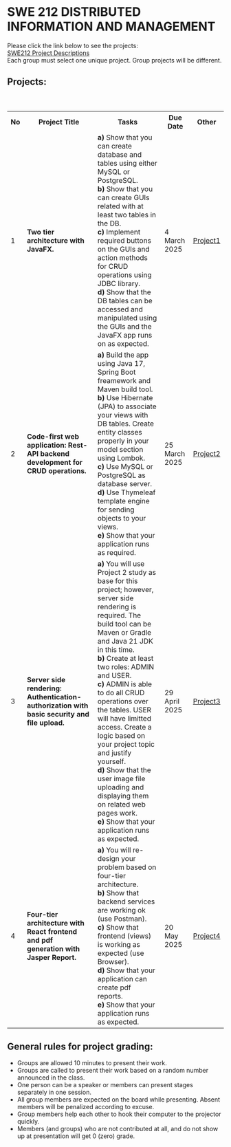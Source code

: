 # SWE 212 DISTRIBUTED INFORMATION AND MANAGEMENT

Please click the link below to see the projects: <br>
[SWE212 Project Descriptions](SWE212_ProjectDescriptions_2025.pdf) <br>
Each group must select one unique project. Group projects will be different. 

## Projects:

<table>
  <header>
    <th>No</th>
    <th>Project Title</th>
    <th>Tasks</th>
    <th>Due Date</th>
    <th>Other</th>
  </header>
  <body>
    <tr>
      <td>1</td>
      <td><b>Two tier architecture with JavaFX.</b></td>
      <td> 
        <b>a)</b> Show that you can create database and tables using either MySQL or PostgreSQL. <br> 
        <b>b)</b> Show that you can create GUIs related with at least two tables in the DB.  <br> 
        <b>c)</b> Implement required buttons on the GUIs and action methods for CRUD operations using JDBC library. <br> 
        <b>d)</b> Show that the DB tables can be accessed and manipulated using the GUIs and the JavaFX app runs on as expected. 
      </td>
      <td>4 March 2025</td>
      <td><a href="pro1.pdf">Project1</a></td>
    </tr>
    <tr>
      <td>2</td>
      <td><b>Code-first web application: Rest-API backend development for CRUD operations.</b></td>
      <td>
        <b>a)</b> Build the app using Java 17, Spring Boot freamework and Maven build tool.<br> 
        <b>b)</b> Use Hibernate (JPA) to associate your views with DB tables. Create entity classes properly in your model section using Lombok.<br>
        <b>c)</b> Use MySQL or PostgreSQL as database server.<br>
        <b>d)</b> Use Thymeleaf template engine for sending objects to your views.<br>
        <b>e)</b> Show that your application runs as required.
      </td>
      <td>25 March 2025 <br></td>
      <td><a href="pro2.pdf">Project2</a></td>
    </tr>
    <tr>
      <td>3</td>
      <td><b>Server side rendering: Authentication-authorization with basic security and file upload.</b></td>
      <td>
        <b>a)</b> You will use Project 2 study as base for this project; however, server side rendering is required. The build tool can be Maven or Gradle and Java 21 JDK in this time.<br>
        <b>b)</b> Create at least two roles: ADMIN and USER. <br>
        <b>c)</b> ADMIN is able to do all CRUD operations over the tables. USER will have limitted access. Create a logic based on your project topic and justify yourself. <br>
        <b>d)</b> Show that the user image file uploading and displaying them on related web pages work. <br>
        <b>e)</b> Show that your application runs as expected.
      </td>
      <td>29 April 2025<br></td>
      <td><a href="pro3.pdf">Project3</a></td>
    </tr>
     <tr>
      <td>4</td>
      <td><b>Four-tier architecture with React frontend and pdf generation with Jasper Report.</b></td>
      <td>
        <b>a)</b> You will re-design your problem based on four-tier architecture.<br>
        <b>b)</b> Show that backend services are working ok (use Postman). <br>
        <b>c)</b> Show that frontend (views) is working as expected (use Browser). <br>
        <b>d)</b> Show that your application can create pdf reports. <br>
        <b>e)</b> Show that your application runs as expected.
      </td>
      <td>20 May 2025<br></td>
      <td><a href="pro4.pdf">Project4</a></td>
    </tr>
  </body>
</table>


## General rules for project grading:
* Groups are allowed 10 minutes to present their work.
* Groups are called to present their work based on a random number announced in the class. 
* One person can be a speaker or members can present stages separately in one session.
* All group members are expected on the board while presenting. Absent members will be penalized according to excuse.
* Group members help each other to hook their computer to the projector quickly.
* Members (and groups) who are not contributed at all, and do not show up at presentation will get 0 (zero) grade.

